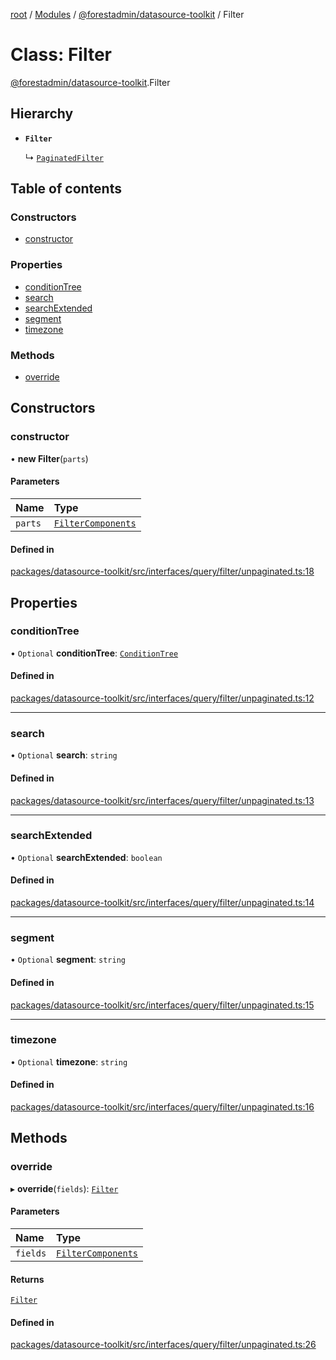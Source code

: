 [root](../README.md) / [Modules](../modules.md) / [@forestadmin/datasource-toolkit](../modules/forestadmin_datasource_toolkit.md) / Filter

# Class: Filter

[@forestadmin/datasource-toolkit](../modules/forestadmin_datasource_toolkit.md).Filter

## Hierarchy

- **`Filter`**

  ↳ [`PaginatedFilter`](forestadmin_datasource_toolkit.PaginatedFilter.md)

## Table of contents

### Constructors

- [constructor](forestadmin_datasource_toolkit.Filter.md#constructor)

### Properties

- [conditionTree](forestadmin_datasource_toolkit.Filter.md#conditiontree)
- [search](forestadmin_datasource_toolkit.Filter.md#search)
- [searchExtended](forestadmin_datasource_toolkit.Filter.md#searchextended)
- [segment](forestadmin_datasource_toolkit.Filter.md#segment)
- [timezone](forestadmin_datasource_toolkit.Filter.md#timezone)

### Methods

- [override](forestadmin_datasource_toolkit.Filter.md#override)

## Constructors

### constructor

• **new Filter**(`parts`)

#### Parameters

| Name | Type |
| :------ | :------ |
| `parts` | [`FilterComponents`](../modules/forestadmin_datasource_toolkit.md#filtercomponents) |

#### Defined in

[packages/datasource-toolkit/src/interfaces/query/filter/unpaginated.ts:18](https://github.com/ForestAdmin/agent-nodejs/blob/ab7dfd8/packages/datasource-toolkit/src/interfaces/query/filter/unpaginated.ts#L18)

## Properties

### conditionTree

• `Optional` **conditionTree**: [`ConditionTree`](forestadmin_datasource_toolkit.ConditionTree.md)

#### Defined in

[packages/datasource-toolkit/src/interfaces/query/filter/unpaginated.ts:12](https://github.com/ForestAdmin/agent-nodejs/blob/ab7dfd8/packages/datasource-toolkit/src/interfaces/query/filter/unpaginated.ts#L12)

___

### search

• `Optional` **search**: `string`

#### Defined in

[packages/datasource-toolkit/src/interfaces/query/filter/unpaginated.ts:13](https://github.com/ForestAdmin/agent-nodejs/blob/ab7dfd8/packages/datasource-toolkit/src/interfaces/query/filter/unpaginated.ts#L13)

___

### searchExtended

• `Optional` **searchExtended**: `boolean`

#### Defined in

[packages/datasource-toolkit/src/interfaces/query/filter/unpaginated.ts:14](https://github.com/ForestAdmin/agent-nodejs/blob/ab7dfd8/packages/datasource-toolkit/src/interfaces/query/filter/unpaginated.ts#L14)

___

### segment

• `Optional` **segment**: `string`

#### Defined in

[packages/datasource-toolkit/src/interfaces/query/filter/unpaginated.ts:15](https://github.com/ForestAdmin/agent-nodejs/blob/ab7dfd8/packages/datasource-toolkit/src/interfaces/query/filter/unpaginated.ts#L15)

___

### timezone

• `Optional` **timezone**: `string`

#### Defined in

[packages/datasource-toolkit/src/interfaces/query/filter/unpaginated.ts:16](https://github.com/ForestAdmin/agent-nodejs/blob/ab7dfd8/packages/datasource-toolkit/src/interfaces/query/filter/unpaginated.ts#L16)

## Methods

### override

▸ **override**(`fields`): [`Filter`](forestadmin_datasource_toolkit.Filter.md)

#### Parameters

| Name | Type |
| :------ | :------ |
| `fields` | [`FilterComponents`](../modules/forestadmin_datasource_toolkit.md#filtercomponents) |

#### Returns

[`Filter`](forestadmin_datasource_toolkit.Filter.md)

#### Defined in

[packages/datasource-toolkit/src/interfaces/query/filter/unpaginated.ts:26](https://github.com/ForestAdmin/agent-nodejs/blob/ab7dfd8/packages/datasource-toolkit/src/interfaces/query/filter/unpaginated.ts#L26)
